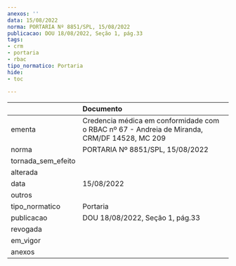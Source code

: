 ```yaml
---
anexos: ''
data: 15/08/2022
norma: PORTARIA Nº 8851/SPL, 15/08/2022
publicacao: DOU 18/08/2022, Seção 1, pág.33
tags:
- crm
- portaria
- rbac
tipo_normatico: Portaria
hide: 
- toc 
 
---
```


|                    | Documento                                                                                    |
|:-------------------|:---------------------------------------------------------------------------------------------|
| ementa             | Credencia médica em conformidade com o RBAC nº 67 - Andreia de Miranda, CRM/DF 14528, MC 209 |
| norma              | PORTARIA Nº 8851/SPL, 15/08/2022                                                             |
| tornada_sem_efeito |                                                                                              |
| alterada           |                                                                                              |
| data               | 15/08/2022                                                                                   |
| outros             |                                                                                              |
| tipo_normatico     | Portaria                                                                                     |
| publicacao         | DOU 18/08/2022, Seção 1, pág.33                                                              |
| revogada           |                                                                                              |
| em_vigor           |                                                                                              |
| anexos             |                                                                                              |